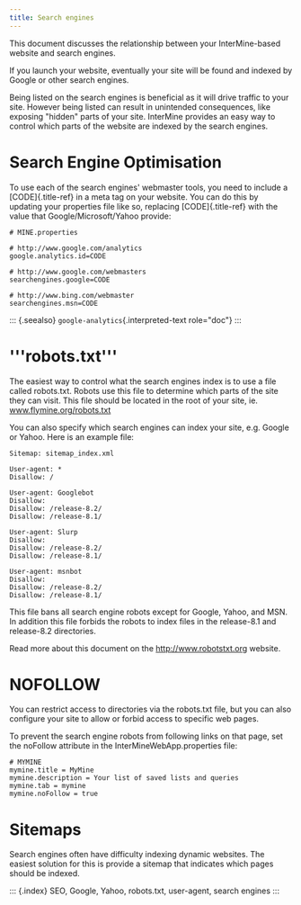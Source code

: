 ```yaml
---
title: Search engines
---
```


This document discusses the relationship between your InterMine-based
website and search engines.

If you launch your website, eventually your site will be found and
indexed by Google or other search engines.

Being listed on the search engines is beneficial as it will drive
traffic to your site. However being listed can result in unintended
consequences, like exposing \"hidden\" parts of your site. InterMine
provides an easy way to control which parts of the website are indexed
by the search engines.

Search Engine Optimisation
==========================

To use each of the search engines\' webmaster tools, you need to include
a [CODE]{.title-ref} in a meta tag on your website. You can do this by
updating your properties file like so, replacing [CODE]{.title-ref} with
the value that Google/Microsoft/Yahoo provide:

``` {.properties}
# MINE.properties

# http://www.google.com/analytics
google.analytics.id=CODE

# http://www.google.com/webmasters
searchengines.google=CODE

# http://www.bing.com/webmaster
searchengines.msn=CODE
```

::: {.seealso}
`google-analytics`{.interpreted-text role="doc"}
:::

\'\'\'robots.txt\'\'\'
======================

The easiest way to control what the search engines index is to use a
file called robots.txt. Robots use this file to determine which parts of
the site they can visit. This file should be located in the root of your
site, ie. www.flymine.org/robots.txt

You can also specify which search engines can index your site, e.g.
Google or Yahoo. Here is an example file:

``` {.properties}
Sitemap: sitemap_index.xml

User-agent: *
Disallow: /

User-agent: Googlebot
Disallow:
Disallow: /release-8.2/
Disallow: /release-8.1/

User-agent: Slurp
Disallow:
Disallow: /release-8.2/
Disallow: /release-8.1/

User-agent: msnbot
Disallow:
Disallow: /release-8.2/
Disallow: /release-8.1/
```

This file bans all search engine robots except for Google, Yahoo, and
MSN. In addition this file forbids the robots to index files in the
release-8.1 and release-8.2 directories.

Read more about this document on the <http://www.robotstxt.org> website.

NOFOLLOW
========

You can restrict access to directories via the robots.txt file, but you
can also configure your site to allow or forbid access to specific web
pages.

To prevent the search engine robots from following links on that page,
set the noFollow attribute in the InterMineWebApp.properties file:

``` {.properties}
# MYMINE
mymine.title = MyMine
mymine.description = Your list of saved lists and queries
mymine.tab = mymine
mymine.noFollow = true
```

Sitemaps
========

Search engines often have difficulty indexing dynamic websites. The
easiest solution for this is provide a sitemap that indicates which
pages should be indexed.

::: {.index}
SEO, Google, Yahoo, robots.txt, user-agent, search engines
:::
